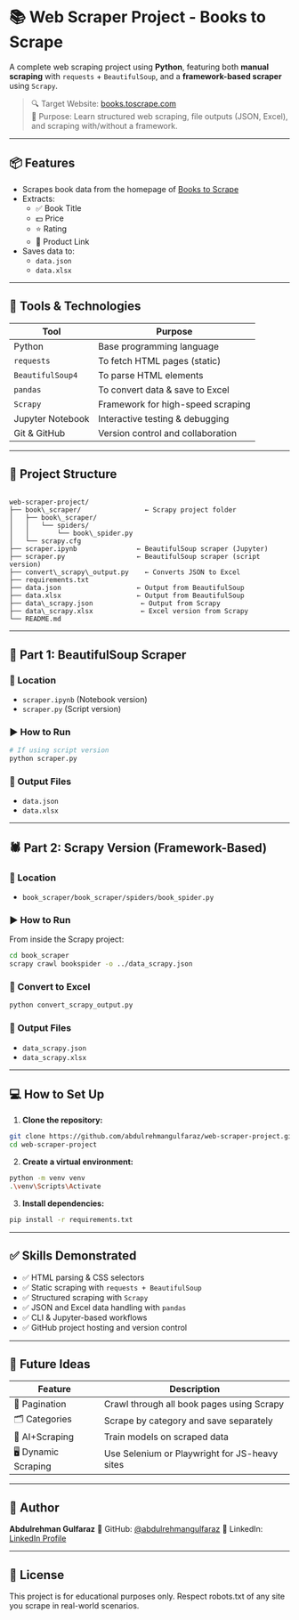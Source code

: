 # 📚 Web Scraper Project - Books to Scrape

A complete web scraping project using **Python**, featuring both **manual scraping** with `requests` + `BeautifulSoup`, and a **framework-based scraper** using `Scrapy`.

> 🔍 Target Website: [books.toscrape.com](https://books.toscrape.com)  
> 🎯 Purpose: Learn structured web scraping, file outputs (JSON, Excel), and scraping with/without a framework.

---

## 📦 Features

- Scrapes book data from the homepage of [Books to Scrape](https://books.toscrape.com)
- Extracts:
  - ✅ Book Title
  - 💵 Price
  - ⭐ Rating
  - 🔗 Product Link
- Saves data to:
  - `data.json`
  - `data.xlsx`

---

## 🧰 Tools & Technologies

| Tool          | Purpose                          |
|---------------|----------------------------------|
| Python        | Base programming language        |
| `requests`    | To fetch HTML pages (static)     |
| `BeautifulSoup4` | To parse HTML elements        |
| `pandas`      | To convert data & save to Excel  |
| `Scrapy`      | Framework for high-speed scraping |
| Jupyter Notebook | Interactive testing & debugging |
| Git & GitHub  | Version control and collaboration |

---

## 🧪 Project Structure

```

web-scraper-project/
├── book\_scraper/                ← Scrapy project folder
│   ├── book\_scraper/
│   │   └── spiders/
│   │       └── book\_spider.py
│   └── scrapy.cfg
├── scraper.ipynb               ← BeautifulSoup scraper (Jupyter)
├── scraper.py                  ← BeautifulSoup scraper (script version)
├── convert\_scrapy\_output.py    ← Converts JSON to Excel
├── requirements.txt
├── data.json                   ← Output from BeautifulSoup
├── data.xlsx                   ← Output from BeautifulSoup
├── data\_scrapy.json            ← Output from Scrapy
├── data\_scrapy.xlsx            ← Excel version from Scrapy
└── README.md

````

---

## 🧾 Part 1: BeautifulSoup Scraper

### 📍 Location
- `scraper.ipynb` (Notebook version)
- `scraper.py` (Script version)

### ▶️ How to Run

```bash
# If using script version
python scraper.py
````

### 💾 Output Files

* `data.json`
* `data.xlsx`

---

## 🕷️ Part 2: Scrapy Version (Framework-Based)

### 📍 Location

* `book_scraper/book_scraper/spiders/book_spider.py`

### ▶️ How to Run

From inside the Scrapy project:

```bash
cd book_scraper
scrapy crawl bookspider -o ../data_scrapy.json
```

### 💾 Convert to Excel

```bash
python convert_scrapy_output.py
```

### 📂 Output Files

* `data_scrapy.json`
* `data_scrapy.xlsx`

---

## 💻 How to Set Up

1. **Clone the repository:**

```bash
git clone https://github.com/abdulrehmangulfaraz/web-scraper-project.git
cd web-scraper-project
```

2. **Create a virtual environment:**

```bash
python -m venv venv
.\venv\Scripts\Activate
```

3. **Install dependencies:**

```bash
pip install -r requirements.txt
```

---

## ✅ Skills Demonstrated

* ✅ HTML parsing & CSS selectors
* ✅ Static scraping with `requests + BeautifulSoup`
* ✅ Structured scraping with `Scrapy`
* ✅ JSON and Excel data handling with `pandas`
* ✅ CLI & Jupyter-based workflows
* ✅ GitHub project hosting and version control

---

## 🚀 Future Ideas

| Feature              | Description                                   |
| -------------------- | --------------------------------------------- |
| 🔄 Pagination        | Crawl through all book pages using Scrapy     |
| 🗂️ Categories       | Scrape by category and save separately        |
| 🧠 AI+Scraping       | Train models on scraped data                  |
| 🖥️ Dynamic Scraping | Use Selenium or Playwright for JS-heavy sites |

---

## 🤝 Author

**Abdulrehman Gulfaraz**
🔗 GitHub: [@abdulrehmangulfaraz](https://github.com/abdulrehmangulfaraz)
🔗 LinkedIn: [LinkedIn Profile](https://www.linkedin.com/in/abdulrehman-gulfaraz)

---

## 📜 License

This project is for educational purposes only. Respect robots.txt of any site you scrape in real-world scenarios.
